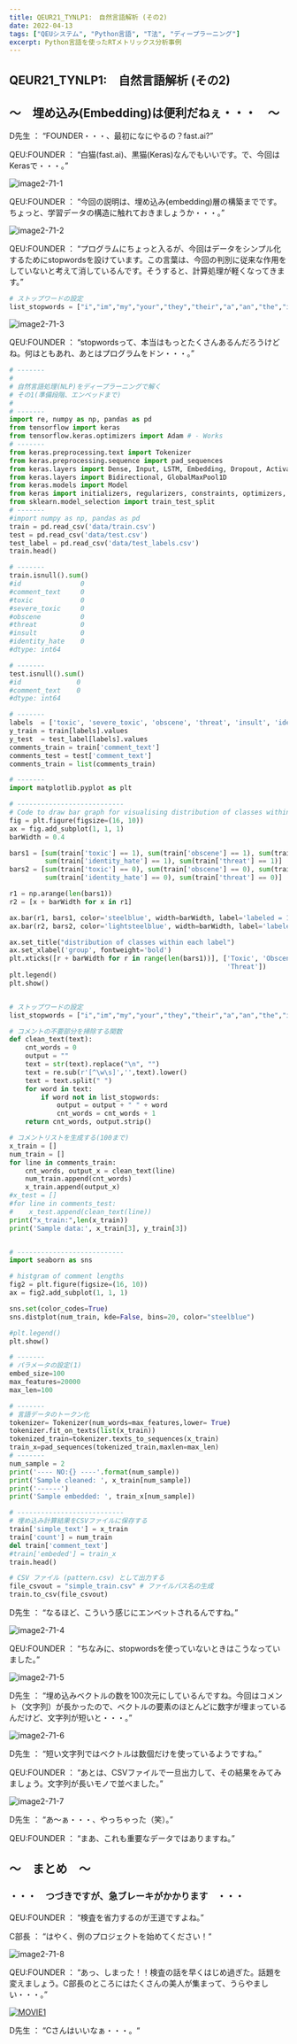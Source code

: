 ```yaml
---
title: QEUR21_TYNLP1:　自然言語解析 (その2)
date: 2022-04-13
tags: ["QEUシステム", "Python言語", "T法", "ディープラーニング"]
excerpt: Python言語を使ったRTメトリックス分析事例
---
```


## QEUR21_TYNLP1:　自然言語解析 (その2)

## ～　埋め込み(Embedding)は便利だねぇ・・・　～

D先生 ： “FOUNDER・・・、最初になにやるの？fast.ai?”

QEU:FOUNDER ： “白猫(fast.ai)、黒猫(Keras)なんでもいいです。で、今回はKerasで・・・。”

![image2-71-1](/2022-04-13-QEUR21_TYNLP1/image2-71-1.jpg)

QEU:FOUNDER ： “今回の説明は、埋め込み(embedding)層の構築までです。ちょっと、学習データの構造に触れておきましょうか・・・。”

![image2-71-2](/2022-04-13-QEUR21_TYNLP1/image2-71-2.jpg)

QEU:FOUNDER ： “プログラムにちょっと入るが、今回はデータをシンプル化するためにstopwordsを設けています。この言葉は、今回の判別に従来な作用をしていないと考えて消しているんです。そうすると、計算処理が軽くなってきます。”

```python
# ストップワードの設定
list_stopwords = ["i","im","my","your","they","their","a","an","the","is","be","it","its","and","or","any","do","that","this","of","to",]

```

![image2-71-3](/2022-04-13-QEUR21_TYNLP1/image2-71-3.jpg)

QEU:FOUNDER ： “stopwordsって、本当はもっとたくさんあるんだろうけどね。何はともあれ、あとはプログラムをドン・・・。”

```python
# -------
#
# 自然言語処理(NLP)をディープラーニングで解く
# その1(準備段階、エンベッドまで)
#
# -------
import re, numpy as np, pandas as pd
from tensorflow import keras
from tensorflow.keras.optimizers import Adam # - Works
# -------
from keras.preprocessing.text import Tokenizer
from keras.preprocessing.sequence import pad_sequences
from keras.layers import Dense, Input, LSTM, Embedding, Dropout, Activation
from keras.layers import Bidirectional, GlobalMaxPool1D
from keras.models import Model
from keras import initializers, regularizers, constraints, optimizers, layers
from sklearn.model_selection import train_test_split
# -------
#import numpy as np, pandas as pd
train = pd.read_csv('data/train.csv')
test = pd.read_csv('data/test.csv')
test_label = pd.read_csv('data/test_labels.csv')
train.head()

# -------
train.isnull().sum()
#id               0
#comment_text     0
#toxic            0
#severe_toxic     0
#obscene          0
#threat           0
#insult           0
#identity_hate    0
#dtype: int64

# -------
test.isnull().sum()
#id              0
#comment_text    0
#dtype: int64

# -------
labels  = ['toxic', 'severe_toxic', 'obscene', 'threat', 'insult', 'identity_hate']
y_train = train[labels].values
y_test  = test_label[labels].values
comments_train = train['comment_text']
comments_test = test['comment_text']
comments_train = list(comments_train)

# -------
import matplotlib.pyplot as plt

# ---------------------------
# Code to draw bar graph for visualising distribution of classes within each label.
fig = plt.figure(figsize=(16, 10))
ax = fig.add_subplot(1, 1, 1)
barWidth = 0.4

bars1 = [sum(train['toxic'] == 1), sum(train['obscene'] == 1), sum(train['insult'] == 1), sum(train['severe_toxic'] == 1),
         sum(train['identity_hate'] == 1), sum(train['threat'] == 1)]
bars2 = [sum(train['toxic'] == 0), sum(train['obscene'] == 0), sum(train['insult'] == 0), sum(train['severe_toxic'] == 0),
         sum(train['identity_hate'] == 0), sum(train['threat'] == 0)]

r1 = np.arange(len(bars1))
r2 = [x + barWidth for x in r1]

ax.bar(r1, bars1, color='steelblue', width=barWidth, label='labeled = 1')
ax.bar(r2, bars2, color='lightsteelblue', width=barWidth, label='labeled = 0')

ax.set_title("distribution of classes within each label")
ax.set_xlabel('group', fontweight='bold')
plt.xticks([r + barWidth for r in range(len(bars1))], ['Toxic', 'Obscene', 'Insult', 'Severe Toxic', 'Identity Hate',
                                                       'Threat'])
plt.legend()
plt.show()


# ストップワードの設定
list_stopwords = ["i","im","my","your","they","their","a","an","the","is","be","it","its","and","or","any","do","that","this","of","to",]

# コメントの不要部分を掃除する関数
def clean_text(text):
    cnt_words = 0 
    output = ""
    text = str(text).replace("\n", "")
    text = re.sub(r'[^\w\s]','',text).lower()
    text = text.split(" ")
    for word in text:
        if word not in list_stopwords:
            output = output + " " + word
            cnt_words = cnt_words + 1
    return cnt_words, output.strip()

# コメントリストを生成する(100まで)
x_train = [] 
num_train = []
for line in comments_train: 
    cnt_words, output_x = clean_text(line)
    num_train.append(cnt_words)
    x_train.append(output_x)
#x_test = [] 
#for line in comments_test: 
#    x_test.append(clean_text(line))
print("x_train:",len(x_train))
print('Sample data:', x_train[3], y_train[3])


# ---------------------------
import seaborn as sns

# histgram of comment lengths
fig2 = plt.figure(figsize=(16, 10))
ax = fig2.add_subplot(1, 1, 1)

sns.set(color_codes=True)
sns.distplot(num_train, kde=False, bins=20, color="steelblue")

#plt.legend()
plt.show()

# -------
# パラメータの設定(1)
embed_size=100
max_features=20000
max_len=100

# -------
# 言語データのトークン化
tokenizer= Tokenizer(num_words=max_features,lower= True)
tokenizer.fit_on_texts(list(x_train))
tokenized_train=tokenizer.texts_to_sequences(x_train)
train_x=pad_sequences(tokenized_train,maxlen=max_len)
# -------
num_sample = 2
print('---- NO:{} ----'.format(num_sample))
print('Sample cleaned: ', x_train[num_sample])
print('------')
print('Sample embedded: ', train_x[num_sample])

# ---------------------------
# 埋め込み計算結果をCSVファイルに保存する
train['simple_text'] = x_train
train['count'] = num_train
del train['comment_text']
#train['embeded'] = train_x
train.head()

# CSV ファイル (pattern.csv) として出力する
file_csvout = "simple_train.csv" # ファイルパス名の生成
train.to_csv(file_csvout)

```

D先生 ： “なるほど、こういう感じにエンベットされるんですね。”

![image2-71-4](/2022-04-13-QEUR21_TYNLP1/image2-71-4.jpg)

QEU:FOUNDER ： “ちなみに、stopwordsを使っていないときはこうなっていました。”

![image2-71-5](/2022-04-13-QEUR21_TYNLP1/image2-71-5.jpg)

D先生 ： “埋め込みベクトルの数を100次元にしているんですね。今回はコメント（文字列）が長かったので、ベクトルの要素のほとんどに数字が埋まっているんだけど、文字列が短いと・・・。”

![image2-71-6](/2022-04-13-QEUR21_TYNLP1/image2-71-6.jpg)

D先生 ： “短い文字列ではベクトルは数個だけを使っているようですね。”

QEU:FOUNDER ： “あとは、CSVファイルで一旦出力して、その結果をみてみましょう。文字列が長いモノで並べました。”

![image2-71-7](/2022-04-13-QEUR21_TYNLP1/image2-71-7.jpg)

D先生 ： “あ～ぁ・・・、やっちゃった（笑）。”

QEU:FOUNDER ： “まあ、これも重要なデータではありますね。”

## ～　まとめ　～

### ・・・　つづきですが、急ブレーキがかかります　・・・

QEU:FOUNDER ： “検査を省力するのが王道ですよね。”

C部長 ： “はやく、例のプロジェクトを始めてください！“

![image2-71-8](/2022-04-13-QEUR21_TYNLP1/image2-71-8.jpg)

QEU:FOUNDER ： “あっ、しまった！！検査の話を早くはじめ過ぎた。話題を変えましょう。C部長のところにはたくさんの美人が集まって、うらやましい・・・。”

[![MOVIE1](http://img.youtube.com/vi/LxbJJ74Nz7Y/0.jpg)](http://www.youtube.com/watch?v=LxbJJ74Nz7Y "【会見】山本太郎代表・奥田ふみよ 次期参院選福岡県選挙区候補予定者・とみなが正博 自治体議員選 福岡市東区選挙区候補予定者（2022年3月28日・福岡県庁）")

D先生 ： “Cさんはいいなぁ・・・。“
